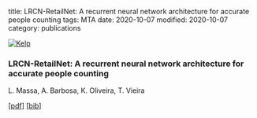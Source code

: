 title: LRCN-RetailNet: A recurrent neural network architecture for accurate people counting
tags: MTA
date: 2020-10-07
modified: 2020-10-07
category: publications

<div class="row">
<article class="6u 12u$(xsmall) work-item">
<a href="{static}/images/fulls/lrcn-retailnet.png" class="image fit thumb"><img src="{static}/images/thumbs/lrcn-retailnet.png" class="image fit thumb" alt="Kelp" /></a>
<h3>LRCN-RetailNet: A recurrent neural network architecture for accurate people counting</h3>
<p>L. Massa, A. Barbosa, K. Oliveira, T. Vieira</p>
<p>[<a href="https://rdcu.be/b8cVK">pdf</a>] [<a href="{static}/papers/2020/lrcn-retailnet.bib">bib</a>]</p>
</article>
</div>
